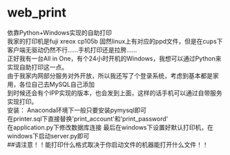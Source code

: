 # web_print
依靠Python+Windows实现的自助打印  
我家的打印机是fuji xreox cp105b 固然linux上有对应的ppd文件，但是在cups下客户端无驱动仍然不行……手机打印还是拉胯……  
正好我有一台All in One，有个24小时开机的Windows，我想可以通过Python来实现自助打印这一点。  
由于我家内网部分服务对外开放，所以我还写了个登录系统，考虑到基本都是家用，各位自己去MySQL自己添加  
到时候还会有个IPP实现的版本，也会发到上面，这样的话手机可以通过自带服务实现打印。  
安装：
Anaconda环境下一般只要安装pymysql即可    
在printer.sql下直接替换'print_account'和'print_password'  
在application.py下修改数据库连接
最后在windows下设置好默认打印机，在windows下启动server.py即可  
##请注意！！能打印什么格式取决于你启动文件的机器能打开什么文件！！

